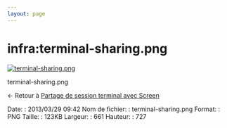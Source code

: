 ```yaml
---
layout: page
---
```


infra:terminal-sharing.png
==========================

[![terminal-sharing.png](..//assets/media/infra/terminal-sharing.png@cache=&w=636&h=700 "terminal-sharing.png")](..//assets/media/infra/terminal-sharing.png@cache= "Afficher le fichier original")

terminal-sharing.png

← Retour à [Partage de session terminal avec
Screen](../../infra/screen.html "infra:screen")

Date:
:   2013/03/29 09:42
Nom de fichier:
:   terminal-sharing.png
Format:
:   PNG
Taille:
:   123KB
Largeur:
:   661
Hauteur:
:   727

